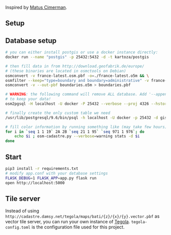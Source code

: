Inspired by [Matus Cimerman](https://github.com/cimox/python-leaflet-gis).

## Setup

## Database setup

```sh
# you can either install postgis or use a docker instance directly:
docker run --name "postgis" -p 25432:5432 -d -t kartoza/postgis

# then fill data in from http://download.geofabrik.de/europe/
# (these binaries are located in osmctools on Debian)
osmconvert -v france-latest.osm.pbf -o=./france-latest.o5m && \
osmfilter --keep="type=boundary and boundary=administrative" -v france-latest.o5m -o=boundaries.o5m && \
osmconvert -v --out-pbf boundaries.o5m > boundaries.pbf

# WARNING: the following command will remove ALL database. Add '--append --slime' parameters if you wish
# to keep your data!
osm2pgsql -H localhost -U docker -P 25432 --verbose --proj 4326 --hstore-all -W --database gis boundaries.pbf

# finally create the only custom table we need
/usr/lib/postgresql/9.6/bin/psql -h localhost -U docker -p 25432 -d gis -c 'create table if not exists color_city(insee TEXT PRIMARY KEY NOT NULL, department NOT NULL, color CHAR(20), last_update TIMESTAMP, last_author TEXT)'

# fill color information by running something like (may take few hours)
for i in `seq 1 1 19` 2A 2B `seq 21 1 95` `seq 971 1 976`; do
    echo $i ; osm-cadastre.py --verbose=warning stats -d $i
done
```

## Start

```sh
pip3 install -r requirements.txt
# modify app.conf with your database settings
FLASK_DEBUG=1 FLASK_APP=app.py flask run
open http://localhost:5000
```

## Tile server

Instead of using `http://cadastre.damsy.net/tegola/maps/bati/{z}/{x}/{y}.vector.pbf`
as vector tile server, you can run your own instance of [Tegola](https://http://tegola.io/).
`tegola-config.toml` is the configuration file used for this project.
